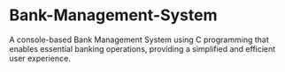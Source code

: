 # Bank-Management-System
A console-based Bank Management System using C programming that enables essential banking operations, providing a simplified and efficient user experience.
